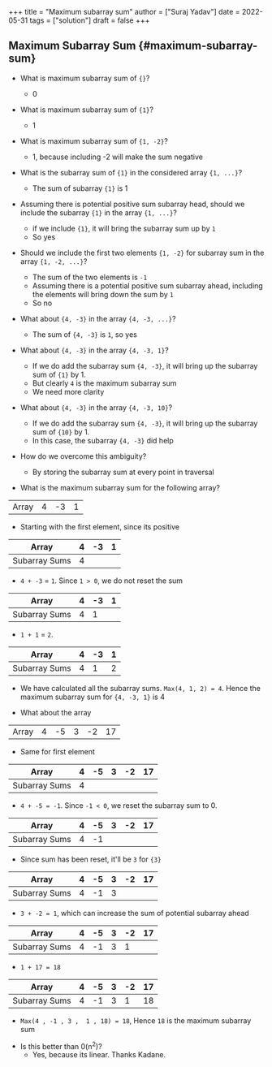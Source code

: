 +++
title = "Maximum subarray sum"
author = ["Suraj Yadav"]
date = 2022-05-31
tags = ["solution"]
draft = false
+++

## Maximum Subarray Sum {#maximum-subarray-sum}

-   What is maximum subarray sum of `{}`?
    -   0

-   What is maximum subarray sum of `{1}`?
    -   1

-   What is maximum subarray sum of `{1, -2}`?
    -   1, because including -2 will make the sum negative

-   What is the subarray sum of `{1}` in the considered array `{1, ...}`?
    -   The sum of subarray `{1}` is 1

-   Assuming there is potential positive sum subarray head, should we include the subarray `{1}` in the array `{1, ...}`?
    -   if we include `{1}`, it will bring the subarray sum up by `1`
    -   So yes

-   Should we include the first two elements `{1, -2}` for subarray sum in the array `{1, -2, ...}`?
    -   The sum of the two elements is `-1`
    -   Assuming there is a potential positive sum subarray ahead, including the elements will bring down the sum by `1`
    -   So no

-   What about `{4, -3}` in the array `{4, -3, ...}`?
    -   The sum of `{4, -3}` is `1`, so yes

-   What about `{4, -3}` in the array `{4, -3, 1}`?
    -   If we do add the subarray sum `{4, -3}`, it will bring up the subarray sum of `{1}` by 1.
    -   But clearly `4` is the maximum subarray sum
    -   We need more clarity

-   What about `{4, -3}` in the array `{4, -3, 10}`?
    -   If we do add the subarray sum `{4, -3}`, it will bring up the subarray sum of `{10}` by 1.
    -   In this case, the subarray `{4, -3}` did help

-   How do we overcome this ambiguity?
    -   By storing the subarray sum at every point in traversal

-   What is the maximum subarray sum for the following array?

|       |   |    |   |
|-------|---|----|---|
| Array | 4 | -3 | 1 |

-   Starting with the first element, since its positive

| Array         | 4 | -3 | 1 |
|---------------|---|----|---|
| Subarray Sums | 4 |    |   |

-   `4 + -3` = `1`. Since `1 > 0`, we do not reset the sum

| Array         | 4 | -3 | 1 |
|---------------|---|----|---|
| Subarray Sums | 4 | 1  |   |

-   `1 + 1` = `2`.

| Array         | 4 | -3 | 1 |
|---------------|---|----|---|
| Subarray Sums | 4 | 1  | 2 |

-   We have calculated all the subarray sums. `Max(4, 1, 2) = 4`. Hence the maximum subarray sum for `{4, -3, 1}` is 4

<!--listend-->

-   What about the array

|       |   |    |   |    |    |
|-------|---|----|---|----|----|
| Array | 4 | -5 | 3 | -2 | 17 |

-   Same for first element

| Array         | 4 | -5 | 3 | -2 | 17 |
|---------------|---|----|---|----|----|
| Subarray Sums | 4 |    |   |    |    |

-   `4 + -5 = -1`. Since `-1 < 0`, we reset the subarray sum to 0.

| Array         | 4 | -5 | 3 | -2 | 17 |
|---------------|---|----|---|----|----|
| Subarray Sums | 4 | -1 |   |    |    |

-   Since sum has been reset, it'll be `3` for `{3}`

| Array         | 4 | -5 | 3 | -2 | 17 |
|---------------|---|----|---|----|----|
| Subarray Sums | 4 | -1 | 3 |    |    |

-   `3 + -2 = 1`, which can increase the sum of potential subarray ahead

| Array         | 4 | -5 | 3 | -2 | 17 |
|---------------|---|----|---|----|----|
| Subarray Sums | 4 | -1 | 3 | 1  |    |

-   `1 + 17 = 18`

| Array         | 4 | -5 | 3 | -2 | 17 |
|---------------|---|----|---|----|----|
| Subarray Sums | 4 | -1 | 3 | 1  | 18 |

-   `Max(4 , -1 , 3 ,  1 , 18) = 18`, Hence `18` is the maximum subarray sum

<!--listend-->

-   Is this better than 0(n<sup>2</sup>)?
    -   Yes, because its linear. Thanks Kadane.
